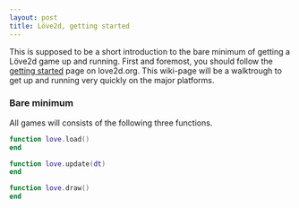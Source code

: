 ```yaml
---
layout: post
title: Löve2d, getting started
---
```


This is supposed to be a short introduction to the bare minimum of getting
a Löve2d game up and running. First and foremost, you should follow the
[getting started](https://love2d.org/wiki/Getting_Started) page on love2d.org.
This wiki-page will be a walktrough to get up and running very quickly on the
major platforms. 

### Bare minimum

All games will consists of the following three functions. 
```lua
function love.load()
end

function love.update(dt)
end

function love.draw()
end
```

